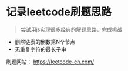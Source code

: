 # 记录leetcode刷题思路

> 尝试用js实现很多经典的解题思路，完成挑战

- 删除链表的倒数第N个节点
- 无重复字符的最长子串

刷题网站： https://leetcode-cn.com/